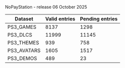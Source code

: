 NoPayStation - release 06 October 2025

|  Dataset  |Valid entries|Pending entries|
|-----------|-------------|---------------|
| PS3_GAMES |     8137    |      1298     |
|  PS3_DLCS |    11999    |     11145     |
| PS3_THEMES|     939     |      758      |
|PS3_AVATARS|     1605    |      1517     |
| PS3_DEMOS |     489     |       23      |